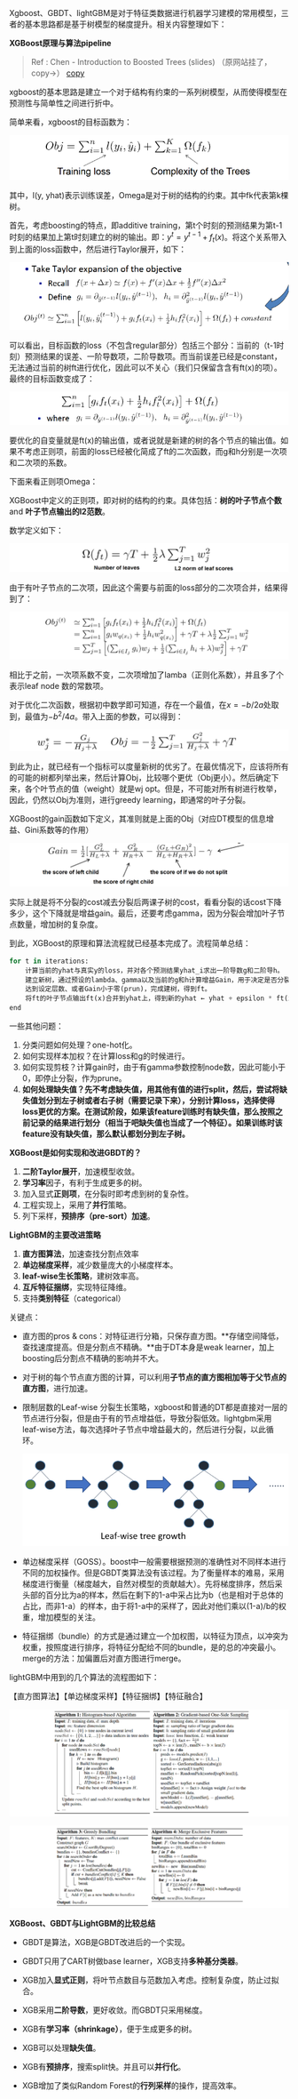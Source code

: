Xgboost、GBDT、lightGBM是对于特征类数据进行机器学习建模的常用模型，三者的基本思路都是基于树模型的梯度提升。相关内容整理如下：



**XGBoost原理与算法pipeline**

> Ref : Chen - Introduction to Boosted Trees (slides) （原网站挂了，copy→） [copy](./assets/Chen_Introduction_to_Boosted_Trees.pdf)

xgboost的基本思路是建立一个对于结构有约束的一系列树模型，从而使得模型在预测性与简单性之间进行折中。

简单来看，xgboost的目标函数为：

![image-20210628211127790](assets/image-20210628211127790.png)

其中，l(y, yhat)表示训练误差，Omega是对于树的结构的约束。其中fk代表第k棵树。

首先，考虑boosting的特点，即additive training，第t个时刻的预测结果为第t-1时刻的结果加上第t时刻建立的树的输出。即：$y^t = y^{t-1} + f_t(x)$。将这个关系带入到上面的loss函数中，然后进行Taylor展开，如下：

![image-20210628211558014](assets/image-20210628211558014.png)

可以看出，目标函数的loss（不包含regular部分）包括三个部分：当前的（t-1时刻）预测结果的误差、一阶导数项，二阶导数项。而当前误差已经是constant，无法通过当前的树ft进行优化，因此可以不关心（我们只保留含含有ft(x)的项）。最终的目标函数变成了：

![image-20210628212154610](assets/image-20210628212154610.png)

要优化的自变量就是ft(x)的输出值，或者说就是新建的树的各个节点的输出值。如果不考虑正则项，前面的loss已经被化简成了ft的二次函数，而g和h分别是一次项和二次项的系数。

下面来看正则项Omega：

XGBoost中定义的正则项，即对树的结构的约束。具体包括：**树的叶子节点个数** and **叶子节点输出的l2范数**。

数学定义如下：

![image-20210629112706081](assets/image-20210629112706081.png)

由于有叶子节点的二次项，因此这个需要与前面的loss部分的二次项合并，结果得到了：

![image-20210629113009518](assets/image-20210629113009518.png)



相比于之前，一次项系数不变，二次项增加了lamba（正则化系数），并且多了个表示leaf node 数的常数项。

对于优化二次函数，根据初中数学即可知道，存在一个最值，在$x=-b/2a$处取到，最值为$-b^2/4a$。带入上面的参数，可以得到：

![image-20210629113509400](assets/image-20210629113509400.png)

到此为止，就已经有一个指标可以度量新树的优劣了。在最优情况下，应该将所有的可能的树都列举出来，然后计算Obj，比较哪个更优（Obj更小）。然后确定下来，各个叶节点的值（weight）就是wj opt。但是，不可能对所有树进行枚举，因此，仍然以Obj为准则，进行greedy learning，即通常的叶子分裂。

XGBoost的gain函数如下定义，其准则就是上面的Obj（对应DT模型的信息增益、Gini系数等的作用）

![image-20210629114058534](assets/image-20210629114058534.png)

实际上就是将不分裂的cost减去分裂后两课子树的cost，看看分裂的话cost下降多少，这个下降就是增益gain。最后，还要考虑gamma，因为分裂会增加叶子节点数量，增加树的复杂度。

到此，XGBoost的原理和算法流程就已经基本完成了。流程简单总结：

~~~python
for t in iterations:
    计算当前的yhat与真实y的loss，并对各个预测结果yhat_i求出一阶导数g和二阶导h。
    建立新树，通过预设的lambda、gamma以及当前的g和h计算增益Gain，用于决定是否分裂。
    达到设定层数、或者Gain小于零(prun)，完成建树，得到ft。
    将ft的叶子节点输出ft(x)合并到yhat上，得到新的yhat ← yhat + epsilon * ft(x)
end
~~~

一些其他问题：

1. 分类问题如何处理？one-hot化。
2. 如何实现样本加权？在计算loss和g的时候进行。
3. 如何实现剪枝？计算gain时，由于有gamma参数控制node数，因此可能小于0，即停止分裂，作为prune。
4. **如何处理缺失值？先不考虑缺失值，用其他有值的进行split，然后，尝试将缺失值划分到左子树或者右子树（需要记录下来），分别计算loss，选择使得loss更优的方案。在测试阶段，如果该feature训练时有缺失值，那么按照之前记录的结果进行划分（相当于吧缺失值也当成了一个特征）。如果训练时该feature没有缺失值，那么默认都划分到左子树。**



**XGBoost是如何实现和改进GBDT的？**



1. **二阶Taylor展开**，加速模型收敛。
2. **学习率**因子，有利于生成更多的树。
3. 加入显式**正则项**，在分裂时即考虑到树的复杂性。
4. 工程实现上，采用了**并行**策略。
5. 列下采样，**预排序（pre-sort）加速**。





**LightGBM的主要改进策略**



1. **直方图算法**，加速查找分割点效率
2. **单边梯度采样**，减少数量庞大的小梯度样本。
3. **leaf-wise生长策略**，建树效率高。
4. **互斥特征捆绑**，实现特征降维。
5. 支持**类别特征**（categorical）



关键点：

- 直方图的pros & cons：对特征进行分箱，只保存直方图。**存储空间降低，查找速度提高。但是分割点不精确。**由于DT本身是weak learner，加上boosting后分割点不精确的影响并不大。

- 对于树的每个节点直方图的计算，可以利用**子节点的直方图相加等于父节点的直方图**，进行加速。

- 限制层数的Leaf-wise 分裂生长策略，xgboost和普通的DT都是直接对一层的节点进行分裂，但是由于有的节点增益低，导致分裂低效。lightgbm采用leaf-wise方法，每次选择叶子节点中增益最大的，然后进行分裂，以此循环。

  

  ![img](assets/1*Zo9K6RiHvBdjYxJKLpsyaA.png)

- 单边梯度采样（GOSS）。boost中一般需要根据预测的准确性对不同样本进行不同的加权操作。但是GBDT类算法没有该过程。为了衡量样本的难易，采用梯度进行衡量（梯度越大，自然对模型的贡献越大）。先将梯度排序，然后采头部的百分比为a的样本，然后在剩下的1-a中采占比为b（也是相对于总体的占比，而非1-a）的样本，由于将1-a中的采样了，因此对他们乘以(1-a)/b的权重，增加模型的关注。

- 特征捆绑（bundle）的方式是通过建立一个加权图，以特征为顶点，以冲突为权重，按照度进行排序，将特征分配给不同的bundle，是的总的冲突最小。merge的方法：加偏置后对直方图进行merge。



lightGBM中用到的几个算法的流程图如下：

【直方图算法】【单边梯度采样】【特征捆绑】【特征融合】

![image-20210629145629261](assets/image-20210629145629261.png)

![image-20210629145614263](assets/image-20210629145614263.png)



**XGBoost、GBDT与LightGBM的比较总结**



- GBDT是算法，XGB是GBDT改进后的一个实现。

- GBDT只用了CART树做base learner，XGB支持**多种基分类器**。

- XGB加入**显式正则**，将叶节点数目与范数加入考虑。控制复杂度，防止过拟合。

- XGB采用**二阶导数**，更好收敛。而GBDT只采用梯度。
- XGB有**学习率（shrinkage）**，便于生成更多的树。
- XGB可以处理**缺失值**。
- XGB有**预排序**，搜索split快。并且可以**并行化**。
- XGB增加了类似Random Forest的**行列采样**的操作，提高效率。





